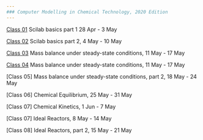 ```yaml
---
### Computer Modelling in Chemical Technology, 2020 Edition
---
```


[Class 01](01/README.md) Scilab basics part 1 28 Apr - 3 May

[Class 02](02/README.md) Scilab basics part 2, 4 May - 10 May

[Class 03](03/README.md) Mass balance under steady-state conditions, 11 May - 17 May

[Class 04](04/README.md) Mass balance under steady-state conditions, 11 May - 17 May

[Class 05] Mass balance under steady-state conditions, part 2, 18 May - 24 May

[Class 06] Chemical Equilibrium, 25 May - 31 May

[Class 07] Chemical Kinetics, 1 Jun - 7 May

[Class 07] Ideal Reactors, 8 May - 14 May

[Class 08] Ideal Reactors, part 2, 15 May - 21 May
